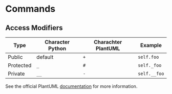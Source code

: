 # Commands



## Access Modifiers

| Type      | Character Python | Charachter PlantUML | Example      |
| --------- | ---------------- | ------------------- | ------------ |
| Public    | default          | `+`                 | `self.foo`   |
| Protected | `_`              | `#`                 | `self._foo`  |
| Private   | `__`             | `-`                 | `self.__foo` |



See the official PlantUML [documentation](https://plantuml.com/en/class-diagram) for more information. 
